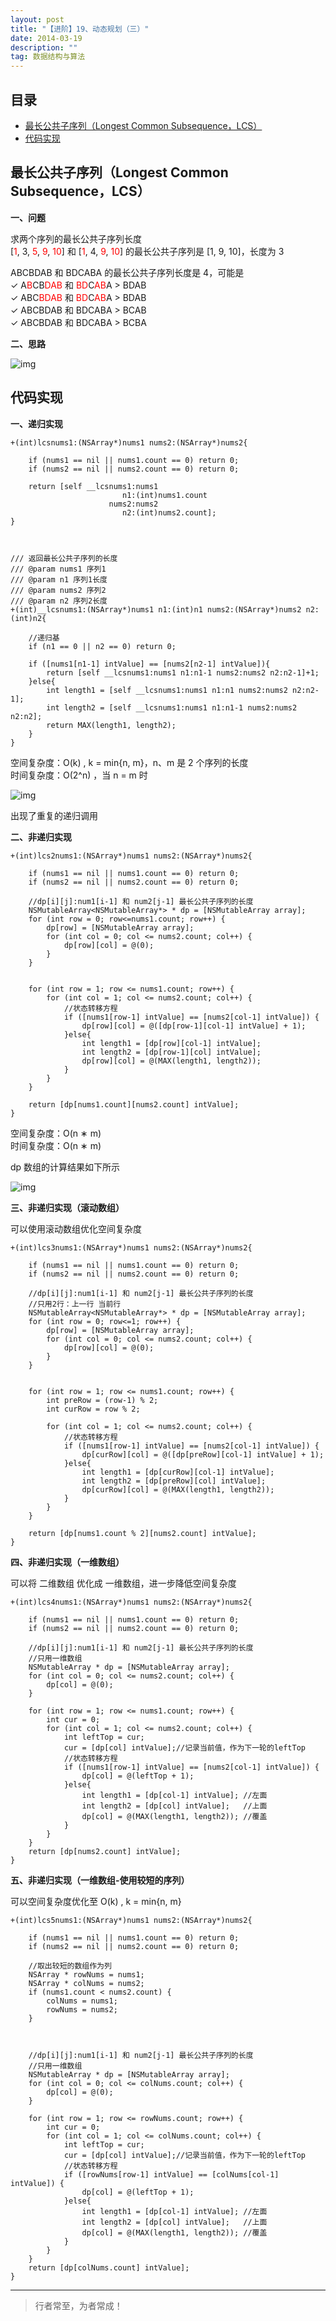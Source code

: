 ```yaml
---
layout: post
title: "【进阶】19、动态规划（三）"
date: 2014-03-19
description: ""
tag: 数据结构与算法
---
```







## 目录

* [最长公共子序列（Longest Common Subsequence，LCS）](#content1)
* [代码实现](#content2)




<!-- ************************************************ -->
## <a id="content1"></a>最长公共子序列（Longest Common Subsequence，LCS）

**一、问题**

求两个序列的最长公共子序列长度      
[<span style="color:red">1</span>, 3, <span style="color:red">5</span>, <span style="color:red">9</span>, <span style="color:red">10</span>] 
和 
[<span style="color:red">1</span>, 4, <span style="color:red">9</span>, <span style="color:red">10</span>] 
的最长公共子序列是 [1, 9, 10]，长度为 3 

ABCBDAB 和 BDCABA 的最长公共子序列长度是 4，可能是      
✓ A<span style="color:red">B</span>CB<span style="color:red">DAB</span> 
和 
<span style="color:red">BD</span>C<span style="color:red">AB</span>A > BDAB      
✓ ABC<span style="color:red">BDAB </span>
和 
<span style="color:red">BD</span>C<span style="color:red">AB</span>A > BDAB      
✓ ABCBDAB 和 BDCABA > BCAB      
✓ ABCBDAB 和 BDCABA > BCBA      


**二、思路**

<img src="/images/DataStructurs2/dp2.png" alt="img">


<!-- ************************************************ -->
## <a id="content2"></a>代码实现


**一、递归实现**

```
+(int)lcsnums1:(NSArray*)nums1 nums2:(NSArray*)nums2{
    
    if (nums1 == nil || nums1.count == 0) return 0;
    if (nums2 == nil || nums2.count == 0) return 0;
    
    return [self __lcsnums1:nums1
                         n1:(int)nums1.count
                      nums2:nums2
                         n2:(int)nums2.count];
}



/// 返回最长公共子序列的长度
/// @param nums1 序列1
/// @param n1 序列1长度
/// @param nums2 序列2
/// @param n2 序列2长度
+(int)__lcsnums1:(NSArray*)nums1 n1:(int)n1 nums2:(NSArray*)nums2 n2:(int)n2{
    
    //递归基
    if (n1 == 0 || n2 == 0) return 0;
    
    if ([nums1[n1-1] intValue] == [nums2[n2-1] intValue]){
        return [self __lcsnums1:nums1 n1:n1-1 nums2:nums2 n2:n2-1]+1;
    }else{
        int length1 = [self __lcsnums1:nums1 n1:n1 nums2:nums2 n2:n2-1];
        int length2 = [self __lcsnums1:nums1 n1:n1-1 nums2:nums2 n2:n2];
        return MAX(length1, length2);
    }
}
```


空间复杂度：O(k) , k = min{n, m}，n、m 是 2 个序列的长度     
时间复杂度：O(2^n) ，当 n = m 时     

<img src="/images/DataStructurs2/dp3.png" alt="img">

出现了重复的递归调用
 

**二、非递归实现**

```
+(int)lcs2nums1:(NSArray*)nums1 nums2:(NSArray*)nums2{
    
    if (nums1 == nil || nums1.count == 0) return 0;
    if (nums2 == nil || nums2.count == 0) return 0;

    //dp[i][j]:num1[i-1] 和 num2[j-1] 最长公共子序列的长度
    NSMutableArray<NSMutableArray*> * dp = [NSMutableArray array];
    for (int row = 0; row<=nums1.count; row++) {
        dp[row] = [NSMutableArray array];
        for (int col = 0; col <= nums2.count; col++) {
            dp[row][col] = @(0);
        }
    }
    

    for (int row = 1; row <= nums1.count; row++) {
        for (int col = 1; col <= nums2.count; col++) {
            //状态转移方程
            if ([nums1[row-1] intValue] == [nums2[col-1] intValue]) {
                dp[row][col] = @([dp[row-1][col-1] intValue] + 1);
            }else{
                int length1 = [dp[row][col-1] intValue];
                int length2 = [dp[row-1][col] intValue];
                dp[row][col] = @(MAX(length1, length2));
            }
        }
    }
    
    return [dp[nums1.count][nums2.count] intValue];
}
```


空间复杂度：O(n ∗ m)      
时间复杂度：O(n ∗ m)     

dp 数组的计算结果如下所示

<img src="/images/DataStructurs2/dp4.png" alt="img">


**三、非递归实现（滚动数组）**

可以使用滚动数组优化空间复杂度

```
+(int)lcs3nums1:(NSArray*)nums1 nums2:(NSArray*)nums2{
    
    if (nums1 == nil || nums1.count == 0) return 0;
    if (nums2 == nil || nums2.count == 0) return 0;

    //dp[i][j]:num1[i-1] 和 num2[j-1] 最长公共子序列的长度
    //只用2行：上一行 当前行
    NSMutableArray<NSMutableArray*> * dp = [NSMutableArray array];
    for (int row = 0; row<=1; row++) {
        dp[row] = [NSMutableArray array];
        for (int col = 0; col <= nums2.count; col++) {
            dp[row][col] = @(0);
        }
    }
    

    for (int row = 1; row <= nums1.count; row++) {
        int preRow = (row-1) % 2;
        int curRow = row % 2;

        for (int col = 1; col <= nums2.count; col++) {
            //状态转移方程
            if ([nums1[row-1] intValue] == [nums2[col-1] intValue]) {
                dp[curRow][col] = @([dp[preRow][col-1] intValue] + 1);
            }else{
                int length1 = [dp[curRow][col-1] intValue];
                int length2 = [dp[preRow][col] intValue];
                dp[curRow][col] = @(MAX(length1, length2));
            }
        }
    }
    
    return [dp[nums1.count % 2][nums2.count] intValue];
}

```


**四、非递归实现（一维数组）**

可以将 二维数组 优化成 一维数组，进一步降低空间复杂度

```
+(int)lcs4nums1:(NSArray*)nums1 nums2:(NSArray*)nums2{
    
    if (nums1 == nil || nums1.count == 0) return 0;
    if (nums2 == nil || nums2.count == 0) return 0;

    //dp[i][j]:num1[i-1] 和 num2[j-1] 最长公共子序列的长度
    //只用一维数组
    NSMutableArray * dp = [NSMutableArray array];
    for (int col = 0; col <= nums2.count; col++) {
        dp[col] = @(0);
    }
    
    for (int row = 1; row <= nums1.count; row++) {
        int cur = 0;
        for (int col = 1; col <= nums2.count; col++) {
            int leftTop = cur;
            cur = [dp[col] intValue];//记录当前值，作为下一轮的leftTop
            //状态转移方程
            if ([nums1[row-1] intValue] == [nums2[col-1] intValue]) {
                dp[col] = @(leftTop + 1);
            }else{
                int length1 = [dp[col-1] intValue]; //左面
                int length2 = [dp[col] intValue];   //上面
                dp[col] = @(MAX(length1, length2)); //覆盖
            }
        }
    }
    return [dp[nums2.count] intValue];
}
```


**五、非递归实现（一维数组-使用较短的序列）**

可以空间复杂度优化至 O(k) , k = min{n, m}

```
+(int)lcs5nums1:(NSArray*)nums1 nums2:(NSArray*)nums2{
    
    if (nums1 == nil || nums1.count == 0) return 0;
    if (nums2 == nil || nums2.count == 0) return 0;

    //取出较短的数组作为列
    NSArray * rowNums = nums1;
    NSArray * colNums = nums2;
    if (nums1.count < nums2.count) {
        colNums = nums1;
        rowNums = nums2;
    }
    
    
    
    //dp[i][j]:num1[i-1] 和 num2[j-1] 最长公共子序列的长度
    //只用一维数组
    NSMutableArray * dp = [NSMutableArray array];
    for (int col = 0; col <= colNums.count; col++) {
        dp[col] = @(0);
    }
    
    for (int row = 1; row <= rowNums.count; row++) {
        int cur = 0;
        for (int col = 1; col <= colNums.count; col++) {
            int leftTop = cur;
            cur = [dp[col] intValue];//记录当前值，作为下一轮的leftTop
            //状态转移方程
            if ([rowNums[row-1] intValue] == [colNums[col-1] intValue]) {
                dp[col] = @(leftTop + 1);
            }else{
                int length1 = [dp[col-1] intValue]; //左面
                int length2 = [dp[col] intValue];   //上面
                dp[col] = @(MAX(length1, length2)); //覆盖
            }
        }
    }
    return [dp[colNums.count] intValue];
}
```
 
----------
>  行者常至，为者常成！


